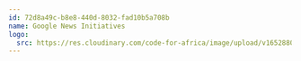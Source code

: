 ```yaml
---
id: 72d8a49c-b8e8-440d-8032-fad10b5a708b
name: Google News Initiatives
logo:
  src: https://res.cloudinary.com/code-for-africa/image/upload/v1652880227/codeforafrica/images/logos/google-news-initiatives_wigxyj.png
---
```

